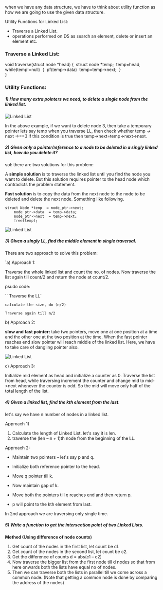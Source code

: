 when we have any data structure, we have to think about utility function as how we are going to use the given data structure.

Utility Functions for Linked List:

* Traverse a Linked List.
* operations performed on DS as search an element,  delete or insert an element etc.



### Traverse a Linked List:

void traverse(struct node *head)
{
​    struct node *temp;
​    temp=head;
​    while(temp!=null)
​    {
​        pf(temp->data)
​        temp=temp->next;
​    }
​    
}



### **Utility Functions:**

##### 1) How many extra pointers we need, to delete a single node from the linked list.

![Linked List](https://drive.google.com/file/d/1z6Pq_EdiJ3bNVxS3F6gTASOYeNUBqdnZ/view?usp=sharing)

In the above example, if we want to delete node 3, then take a temporary pointer lets say temp when you traverse LL, then check whether temp -> next ->==3 if this condition is true then temp->next=temp->next->next. 



##### 2) Given only a pointer/reference to a node to be deleted in a singly linked list, how do you delete it?



sol: there are two solutions for this problem:

A **simple solution** is to traverse the linked list until you find the node you want to delete. But this solution requires pointer to the head node which contradicts the problem statement.

**Fast solution** is to copy the data from the next node to the node to be deleted and delete the next node. Something like following.

```
struct Node *temp  = node_ptr->next;
    node_ptr->data  = temp->data;
    node_ptr->next  = temp->next;
    free(temp);
```

![Linked List](https://drive.google.com/file/d/1z6Pq_EdiJ3bNVxS3F6gTASOYeNUBqdnZ/view?usp=sharing)



##### 3) Given a singly LL, find the middle element in single traversal.

There are two approach to solve this problem:

`a) Approach 1:

Traverse the whole linked list and count the no. of nodes. Now traverse the list again till count/2 and return the node at count/2.

psudo code:

`` Traverse the LL`

`calculate the size, do (n/2)`

`Traverse again till n/2`



b) Approach 2:

**slow and fast pointer:** take two pointers, move one at one position at a time and the other one at the two position at the time. When the fast pointer reaches end slow pointer will reach middle of the linked list. Here, we have to take care of dangling pointer also.

![Linked List](https://drive.google.com/file/d/1qrZT6OfWdvtJaoZZdKQZdYY_np-IgPGU/view?usp=sharing)

c) Approach 3:

Initialize mid element as head and initialize a counter as 0. Traverse the list from head, while traversing increment the counter and change mid to mid->next whenever the counter is odd. So the mid will move only half of the total length of the list.



##### 4) Given a linked list, find the kth element from the last.

let's say we have n number of nodes in a linked list.

Approach 1)

1) Calculate the length of Linked List. let's say it is len.
2) traverse the (len – n + 1)th node from the beginning of the LL.

Approach 2:

* Maintain two pointers – let's say p and q. 

*  Initialize both reference pointer to the head. 

* Move q pointer till k. 

* Now maintain gap of k. 

* Move both the pointers till q reaches end and then return p.

*  p will point to the kth element from last.

  In 2nd approach we are traversing only single time.



##### 5) Write a function to get the intersection point of two Linked Lists.

**Method (Using difference of node counts)**
1) Get count of the nodes in the first list, let count be c1.
2) Get count of the nodes in the second list, let count be c2.
3) Get the difference of counts d = abs(c1 – c2)
4) Now traverse the bigger list from the first node till d nodes so that from here onwards both the lists have equal no of nodes.
5) Then we can traverse both the lists in parallel till we come across a common node. (Note that getting a common node is done by comparing the address of the nodes)


